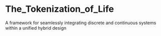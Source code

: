 # The_Tokenization_of_Life
A framework for seamlessly integrating discrete and continuous systems within a unified hybrid design
